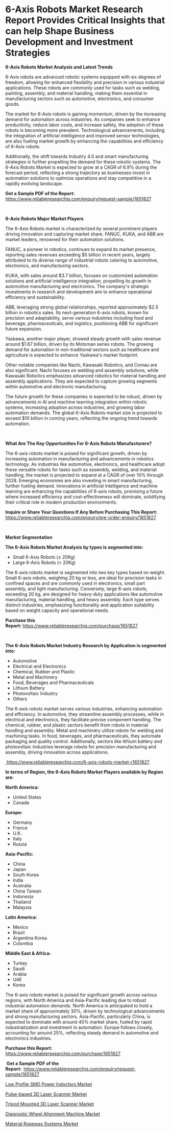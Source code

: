 <p><h1>6-Axis Robots Market Research Report Provides Critical Insights that can help Shape Business Development and Investment Strategies</h1></p><p><strong>6-Axis Robots Market Analysis and Latest Trends</strong></p>
<p><p>6-Axis robots are advanced robotic systems equipped with six degrees of freedom, allowing for enhanced flexibility and precision in various industrial applications. These robots are commonly used for tasks such as welding, painting, assembly, and material handling, making them essential in manufacturing sectors such as automotive, electronics, and consumer goods. </p><p>The market for 6-Axis robots is gaining momentum, driven by the increasing demand for automation across industries. As companies seek to enhance productivity, reduce labor costs, and increase safety, the adoption of these robots is becoming more prevalent. Technological advancements, including the integration of artificial intelligence and improved sensor technologies, are also fueling market growth by enhancing the capabilities and efficiency of 6-Axis robots.</p><p>Additionally, the shift towards Industry 4.0 and smart manufacturing strategies is further propelling the demand for these robotic systems. The 6-Axis Robots Market is expected to grow at a CAGR of 6.9% during the forecast period, reflecting a strong trajectory as businesses invest in automation solutions to optimize operations and stay competitive in a rapidly evolving landscape.</p></p>
<p><strong>Get a Sample PDF of the Report:&nbsp;</strong> <a href="https://www.reliableresearchiq.com/enquiry/request-sample/1651827?utm_campaign=1117&utm_medium=2&utm_source=Github&utm_content=ia&utm_term=08122024&utm_id=6-axis-robots">https://www.reliableresearchiq.com/enquiry/request-sample/1651827</a></p>
<p>&nbsp;</p>
<p><strong>6-Axis Robots Major Market Players</strong></p>
<p><p>The 6-Axis Robots market is characterized by several prominent players driving innovation and capturing market share. FANUC, KUKA, and ABB are market leaders, renowned for their automation solutions.</p><p>FANUC, a pioneer in robotics, continues to expand its market presence, reporting sales revenues exceeding $5 billion in recent years, largely attributed to its diverse range of industrial robots catering to automotive, electronics, and manufacturing sectors. </p><p>KUKA, with sales around $3.7 billion, focuses on customized automation solutions and artificial intelligence integration, propelling its growth in automotive manufacturing and electronics. The company's strategic investments in research and development aim to enhance operational efficiency and sustainability.</p><p>ABB, leveraging strong global relationships, reported approximately $2.5 billion in robotics sales. Its next-generation 6-axis robots, known for precision and adaptability, serve various industries including food and beverage, pharmaceuticals, and logistics, positioning ABB for significant future expansion.</p><p>Yaskawa, another major player, showed steady growth with sales revenue around $1.67 billion, driven by its Motoman series robots. The growing demand for automation in non-traditional sectors such as healthcare and agriculture is expected to enhance Yaskawa's market footprint.</p><p>Other notable companies like Nachi, Kawasaki Robotics, and Comau are also significant. Nachi focuses on welding and assembly solutions, while Kawasaki Robotics emphasizes advanced robotics for material handling and assembly applications. They are expected to capture growing segments within automotive and electronic manufacturing.</p><p>The future growth for these companies is expected to be robust, driven by advancements in AI and machine learning integration within robotic systems, increasing adoption across industries, and growing labor automation demands. The global 6-Axis Robots market size is projected to exceed $10 billion in coming years, reflecting the ongoing trend towards automation.</p></p>
<p>&nbsp;</p>
<p><strong>What Are The Key Opportunities For 6-Axis Robots Manufacturers?</strong></p>
<p><p>The 6-axis robots market is poised for significant growth, driven by increasing automation in manufacturing and advancements in robotics technology. As industries like automotive, electronics, and healthcare adopt these versatile robots for tasks such as assembly, welding, and material handling, the market is projected to expand at a CAGR of over 10% through 2028. Emerging economies are also investing in smart manufacturing, further fueling demand. Innovations in artificial intelligence and machine learning are enhancing the capabilities of 6-axis robots, promising a future where increased efficiency and cost-effectiveness will dominate, solidifying their critical role in modern production environments.</p></p>
<p><strong>Inquire or Share Your Questions If Any Before Purchasing This Report:</strong> <a href="https://www.reliableresearchiq.com/enquiry/pre-order-enquiry/1651827?utm_campaign=1117&utm_medium=2&utm_source=Github&utm_content=ia&utm_term=08122024&utm_id=6-axis-robots">https://www.reliableresearchiq.com/enquiry/pre-order-enquiry/1651827</a></p>
<p>&nbsp;</p>
<p><strong>Market Segmentation</strong></p>
<p><strong>The 6-Axis Robots Market Analysis by types is segmented into:</strong></p>
<p><ul><li>Small 6-Axis Robots (≤ 20Kg)</li><li>Large 6-Axis Robots (> 20Kg)</li></ul></p>
<p><p>The 6-axis robots market is segmented into two key types based on weight. Small 6-axis robots, weighing 20 kg or less, are ideal for precision tasks in confined spaces and are commonly used in electronics, small part assembly, and light manufacturing. Conversely, large 6-axis robots, exceeding 20 kg, are designed for heavy-duty applications like automotive manufacturing, material handling, and heavy assembly. Each type serves distinct industries, emphasizing functionality and application suitability based on weight capacity and operational needs.</p></p>
<p><strong>Purchase this Report:&nbsp;</strong><a href="https://www.reliableresearchiq.com/purchase/1651827?utm_campaign=1117&utm_medium=2&utm_source=Github&utm_content=ia&utm_term=08122024&utm_id=6-axis-robots">https://www.reliableresearchiq.com/purchase/1651827</a></p>
<p>&nbsp;</p>
<p><strong>The 6-Axis Robots Market Industry Research by Application is segmented into:</strong></p>
<p><ul><li>Automotive</li><li>Electrical and Electronics</li><li>Chemical, Rubber and Plastic</li><li>Metal and Machinery</li><li>Food, Beverages and Pharmaceuticals</li><li>Lithium Battery</li><li>Photovoltaic Industry</li><li>Others</li></ul></p>
<p><p>The 6-axis robots market serves various industries, enhancing automation and efficiency. In automotive, they streamline assembly processes, while in electrical and electronics, they facilitate precise component handling. The chemical, rubber, and plastic sectors benefit from robots in material handling and assembly. Metal and machinery utilize robots for welding and machining tasks. In food, beverages, and pharmaceuticals, they automate packaging and quality control. Additionally, sectors like lithium battery and photovoltaic industries leverage robots for precision manufacturing and assembly, driving innovation across applications.</p></p>
<p><a href="https://www.reliableresearchiq.com/6-axis-robots-market-r1651827?utm_campaign=1117&utm_medium=2&utm_source=Github&utm_content=ia&utm_term=08122024&utm_id=6-axis-robots">&nbsp;https://www.reliableresearchiq.com/6-axis-robots-market-r1651827</a></p>
<p><strong>In terms of Region, the 6-Axis Robots Market Players available by Region are:</strong></p>
<p>
    <p> <strong> North America: </strong>
        <ul>
            <li>United States</li>
            <li>Canada</li>
        </ul>
        </p> 
    <p> <strong> Europe: </strong>
        <ul>
            <li>Germany</li>
            <li>France</li>
            <li>U.K.</li>
            <li>Italy</li>
            <li>Russia</li>
        </ul>
        </p> 
    <p> <strong> Asia-Pacific: </strong>
        <ul>
            <li>China</li>
            <li>Japan</li>
            <li>South Korea</li>
            <li>India</li>
            <li>Australia</li>
            <li>China Taiwan</li>
            <li>Indonesia</li>
            <li>Thailand</li>
            <li>Malaysia</li>
        </ul>
        </p> 
    <p> <strong> Latin America: </strong>
        <ul>
            <li>Mexico</li>
            <li>Brazil</li>
            <li>Argentina Korea</li>
            <li>Colombia</li>
        </ul>
        </p> 
    <p> <strong> Middle East & Africa: </strong>
        <ul>
            <li>Turkey</li>
            <li>Saudi</li>
            <li>Arabia</li>
            <li>UAE</li>
            <li>Korea</li>
        </ul>
    </p>
    </p>
<p><p>The 6-axis robots market is poised for significant growth across various regions, with North America and Asia-Pacific leading due to robust industrial automation demands. North America is anticipated to hold a market share of approximately 30%, driven by technological advancements and strong manufacturing sectors. Asia-Pacific, particularly China, is expected to dominate with around 40% market share, fueled by rapid industrialization and investment in automation. Europe follows closely, accounting for around 25%, reflecting steady demand in automotive and electronics industries.</p></p>
<p><strong>Purchase this Report: </strong><a href="https://www.reliableresearchiq.com/purchase/1651827?utm_campaign=1117&utm_medium=2&utm_source=Github&utm_content=ia&utm_term=08122024&utm_id=6-axis-robots">https://www.reliableresearchiq.com/purchase/1651827</a></p>
<p>&nbsp;<strong>Get a Sample PDF of the Report:&nbsp;&nbsp;</strong><a href="https://www.reliableresearchiq.com/enquiry/request-sample/1651827?utm_campaign=1117&utm_medium=2&utm_source=Github&utm_content=ia&utm_term=08122024&utm_id=6-axis-robots">https://www.reliableresearchiq.com/enquiry/request-sample/1651827</a></p>
<p><strong></strong></p>
<p><p><a href="https://github.com/macihodgin198888/Market-Research-Report-List-1/blob/main/low-profile-smd-power-inductors-market.md?utm_campaign=1117&utm_medium=2&utm_source=Github&utm_content=ia&utm_term=08122024&utm_id=6-axis-robots">Low Profile SMD Power Inductors Market</a></p><p><a href="https://www.linkedin.com/pulse/pulse-based-3d-laser-scanner-market-growth-competitive-landscape-mqqxc?utm_campaign=1117&utm_medium=2&utm_source=Github&utm_content=ia&utm_term=08122024&utm_id=6-axis-robots">Pulse-based 3D Laser Scanner Market</a></p><p><a href="https://www.linkedin.com/pulse/compreh-proposis-fbaif?utm_campaign=1117&utm_medium=2&utm_source=Github&utm_content=ia&utm_term=08122024&utm_id=6-axis-robots">Tripod Mounted 3D Laser Scanner Market</a></p><p><a href="https://www.linkedin.com/pulse/diagnostic-wheel-alignment-machine-market-analysis-report-2024-2031-uzc4c?utm_campaign=1117&utm_medium=2&utm_source=Github&utm_content=ia&utm_term=08122024&utm_id=6-axis-robots">Diagnostic Wheel Alignment Machine Market</a></p><p><a href="https://www.linkedin.com/pulse/material-ropeway-systems-market-growth-insights-sales-channels-ueuac?utm_campaign=1117&utm_medium=2&utm_source=Github&utm_content=ia&utm_term=08122024&utm_id=6-axis-robots">Material Ropeway Systems Market</a></p></p>